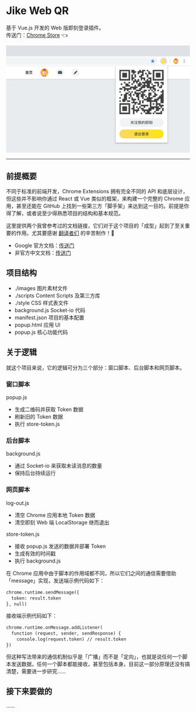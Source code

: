 # Jike Web QR
基于 Vue.js 开发的 Web 版即刻登录插件。  
传送门：[Chrome Store](https://chrome.google.com/webstore/detail/jike-web-qr/gahlkoaglgmbpjoecaahganpccafojaa) 👈

 ![Chrome Store 截图](images/chrome-store-screenshot.png)

---

## 前提概要
不同于标准的前端开发，Chrome Extensions 拥有完全不同的 API 和底层设计，但这些并不影响你通过 React 或 Vue 类似的框架，来构建一个完整的 Chrome 应用，甚至还能在 GitHub 上找到一些第三方「脚手架」来达到这一目的。前提是你得了解，或者说至少得熟悉项目的结构和基本规范。

这里提供两个我曾参考过的文档链接，它们对于这个项目的「成型」起到了至关重要的作用。尤其要感谢 [翻译者们](https://plus.google.com/+Crxdoc-zhAppspot) 的辛苦制作！🎉

* Google 官方文档：[传送门](https://developer.chrome.com/extensions)
* 非官方中文文档：[传送门](https://crxdoc-zh.appspot.com/extensions)

## 项目结构
* ./images 图片素材文件
* ./scripts Content Scripts 及第三方库
* ./style CSS 样式表文件
* background.js Socket-io 代码
* manifest.json 项目的基本配置
* popup.html 应用 UI
* popup.js 核心功能代码

## 关于逻辑
就这个项目来说，它的逻辑可分为三个部分：窗口脚本、后台脚本和网页脚本。

### 窗口脚本
popup.js

* 生成二维码并获取 Token 数据
* 刷新旧的 Token 数据
* 执行 store-token.js

### 后台脚本
background.js

* 通过 Socket-io 来获取未读消息的数量
* 保持后台持续运行

### 网页脚本
log-out.js

* 清空 Chrome 应用本地 Token 数据
* 清空即刻 Web 端 LocalStorage 继而退出

store-token.js

* 接收 popup.js 发送的数据并部署 Token
* 生成有效的时间戳
* 执行 background.js

在 Chrome 应用中由于脚本的作用域都不同，所以它们之间的通信需要借助「message」实现，发送端示例代码如下：

```
chrome.runtime.sendMessage({
  token: result.token
}, null)
```

接收端示例代码如下：

```
chrome.runtime.onMessage.addListener(
  function (request, sender, sendResponse) {
    console.log(request.token) // result.token
})
```

但这种写法带来的通信机制似乎是「广播」而不是「定向」，也就是说任何一个脚本发送数据，任何一个脚本都能接收，甚至包括本身。目前这一部分原理还没有搞清楚，需要进一步研究……


## 接下来要做的
……